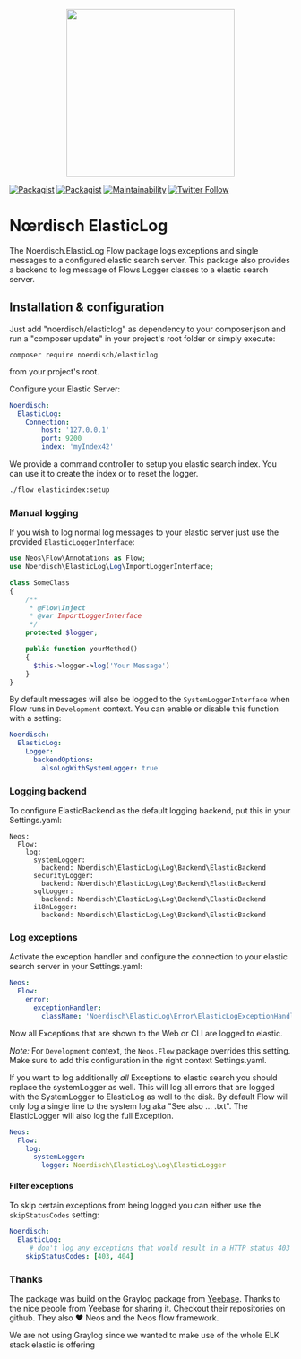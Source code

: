<p align="center">
    <a href="https://www.noerdisch.de" target="_blank">
        <img src="https://cdn.rawgit.com/markusguenther/abe70d34f4a4621aed0ef504c5d0192b/raw/5bf0f3df328e58ba7aad067a56cbd1c15ef69491/logo_full.svg" width="300">
    </a>
</p>

[![Packagist](https://img.shields.io/packagist/l/noerdisch/elasticlog.svg?style=flat-square)](https://packagist.org/packages/noerdisch/elasticlog)
[![Packagist](https://img.shields.io/packagist/v/noerdisch/elasticlog.svg?style=flat-square)](https://packagist.org/packages/noerdisch/elasticlog)
[![Maintainability](https://api.codeclimate.com/v1/badges/bc9a4fe4b5c15d103e89/maintainability)](https://codeclimate.com/github/noerdisch/Noerdisch.ElasticLog/maintainability)
[![Twitter Follow](https://img.shields.io/twitter/follow/noerdisch.svg?style=social&label=Follow&style=flat-square)](https://twitter.com/noerdisch)


# Nœrdisch ElasticLog

The Noerdisch.ElasticLog Flow package logs exceptions and single messages to a configured elastic search server. This
package also provides a backend to log message of Flows Logger classes to a elastic search server.

## Installation & configuration

Just add "noerdisch/elasticlog" as dependency to your composer.json and run a "composer update" in your project's root folder
or simply execute:

```
composer require noerdisch/elasticlog
```

from your project's root.

Configure your Elastic Server:

```yaml
Noerdisch:
  ElasticLog:
    Connection:
        host: '127.0.0.1'
        port: 9200
        index: 'myIndex42'
```

We provide a command controller to setup you elastic search index. You can use it to create the index or to
reset the logger.

```bash
./flow elasticindex:setup
```


### Manual logging


If you wish to log normal log messages to your elastic server just use the provided `ElasticLoggerInterface`:

```php
use Neos\Flow\Annotations as Flow;
use Noerdisch\ElasticLog\Log\ImportLoggerInterface;

class SomeClass 
{
    /**
     * @Flow\Inject
     * @var ImportLoggerInterface
     */
    protected $logger;

    public function yourMethod()
    {
      $this->logger->log('Your Message')
    }
}

```

By default messages will also be logged to the `SystemLoggerInterface` when Flow runs in `Development` context. You
can enable or disable this function with a setting:

```yaml
Noerdisch:
  ElasticLog:
    Logger:
      backendOptions:
        alsoLogWithSystemLogger: true
```


### Logging backend

To configure ElasticBackend as the default logging backend, put this in your Settings.yaml:

```
Neos:
  Flow:
    log:
      systemLogger:
        backend: Noerdisch\ElasticLog\Log\Backend\ElasticBackend
      securityLogger:
        backend: Noerdisch\ElasticLog\Log\Backend\ElasticBackend
      sqlLogger:
        backend: Noerdisch\ElasticLog\Log\Backend\ElasticBackend
      i18nLogger:
        backend: Noerdisch\ElasticLog\Log\Backend\ElasticBackend
```

### Log exceptions


Activate the exception handler and configure the connection to your elastic search server in your Settings.yaml:

```yaml
Neos:
  Flow:
    error:
      exceptionHandler:
        className: 'Noerdisch\ElasticLog\Error\ElasticLogExceptionHandler'
```

Now all Exceptions that are shown to the Web or CLI are logged to elastic.

*Note:* For `Development` context, the `Neos.Flow` package overrides this setting. Make sure to add this configuration
in the right context Settings.yaml.

If you want to log additionally *all* Exceptions to elastic search you should replace the systemLogger as well.
This will log all errors that are logged with the SystemLogger to ElasticLog as well to the disk.
By default Flow will only log a single line to the system log aka "See also ... .txt".
The ElasticLogger will also log the full Exception.

```yaml
Neos:
  Flow:
    log:
      systemLogger:
        logger: Noerdisch\ElasticLog\Log\ElasticLogger
```


#### Filter exceptions

To skip certain exceptions from being logged you can either use the `skipStatusCodes` setting:

```yaml
Noerdisch:
  ElasticLog:
     # don't log any exceptions that would result in a HTTP status 403 (access denied) / 404 (not found)
    skipStatusCodes: [403, 404]
```

### Thanks

The package was build on the Graylog package from [Yeebase](https://github.com/yeebase/Yeebase.Graylog).
Thanks to the nice people from Yeebase for sharing it. Checkout their repositories on github. They also ❤️ Neos and
the Neos flow framework.

We are not using Graylog since we wanted to make use of the whole ELK stack elastic is offering
